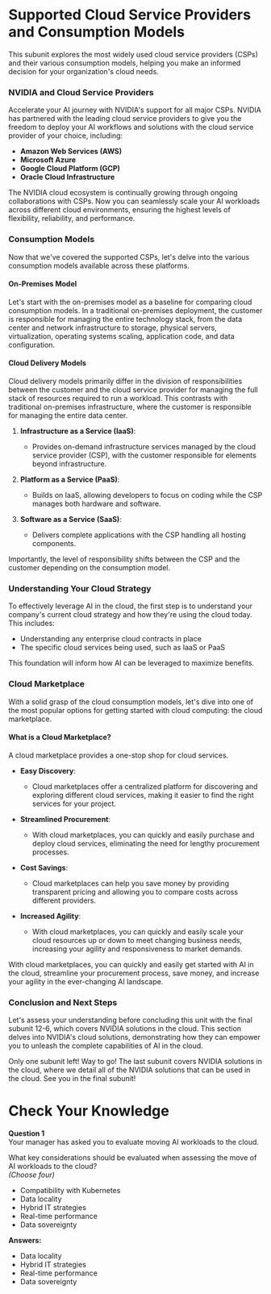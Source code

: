 # Supported Cloud Service Providers and Consumption Models

This subunit explores the most widely used cloud service providers (CSPs) and their various consumption models, helping you make an informed decision for your organization's cloud needs.

### NVIDIA and Cloud Service Providers
Accelerate your AI journey with NVIDIA's support for all major CSPs. NVIDIA has partnered with the leading cloud service providers to give you the freedom to deploy your AI workflows and solutions with the cloud service provider of your choice, including:

- **Amazon Web Services (AWS)**
- **Microsoft Azure**
- **Google Cloud Platform (GCP)**
- **Oracle Cloud Infrastructure**

The NVIDIA cloud ecosystem is continually growing through ongoing collaborations with CSPs. Now you can seamlessly scale your AI workloads across different cloud environments, ensuring the highest levels of flexibility, reliability, and performance.

### Consumption Models
Now that we've covered the supported CSPs, let's delve into the various consumption models available across these platforms.

#### On-Premises Model
Let's start with the on-premises model as a baseline for comparing cloud consumption models. In a traditional on-premises deployment, the customer is responsible for managing the entire technology stack, from the data center and network infrastructure to storage, physical servers, virtualization, operating systems scaling, application code, and data configuration.

#### Cloud Delivery Models
Cloud delivery models primarily differ in the division of responsibilities between the customer and the cloud service provider for managing the full stack of resources required to run a workload. This contrasts with traditional on-premises infrastructure, where the customer is responsible for managing the entire data center.

1. **Infrastructure as a Service (IaaS)**: 
   - Provides on-demand infrastructure services managed by the cloud service provider (CSP), with the customer responsible for elements beyond infrastructure.

2. **Platform as a Service (PaaS)**: 
   - Builds on IaaS, allowing developers to focus on coding while the CSP manages both hardware and software.

3. **Software as a Service (SaaS)**: 
   - Delivers complete applications with the CSP handling all hosting components.

Importantly, the level of responsibility shifts between the CSP and the customer depending on the consumption model. 

### Understanding Your Cloud Strategy
To effectively leverage AI in the cloud, the first step is to understand your company's current cloud strategy and how they're using the cloud today. This includes:

- Understanding any enterprise cloud contracts in place
- The specific cloud services being used, such as IaaS or PaaS

This foundation will inform how AI can be leveraged to maximize benefits.

### Cloud Marketplace
With a solid grasp of the cloud consumption models, let's dive into one of the most popular options for getting started with cloud computing: the cloud marketplace.

#### What is a Cloud Marketplace?
A cloud marketplace provides a one-stop shop for cloud services. 

- **Easy Discovery**: 
  - Cloud marketplaces offer a centralized platform for discovering and exploring different cloud services, making it easier to find the right services for your project.

- **Streamlined Procurement**: 
  - With cloud marketplaces, you can quickly and easily purchase and deploy cloud services, eliminating the need for lengthy procurement processes.

- **Cost Savings**: 
  - Cloud marketplaces can help you save money by providing transparent pricing and allowing you to compare costs across different providers.

- **Increased Agility**: 
  - With cloud marketplaces, you can quickly and easily scale your cloud resources up or down to meet changing business needs, increasing your agility and responsiveness to market demands.

With cloud marketplaces, you can quickly and easily get started with AI in the cloud, streamline your procurement process, save money, and increase your agility in the ever-changing AI landscape.

### Conclusion and Next Steps
Let's assess your understanding before concluding this unit with the final subunit 12-6, which covers NVIDIA solutions in the cloud. This section delves into NVIDIA's cloud solutions, demonstrating how they can empower you to unleash the complete capabilities of AI in the cloud.

Only one subunit left! Way to go! The last subunit covers NVIDIA solutions in the cloud, where we detail all of the NVIDIA solutions that can be used in the cloud. See you in the final subunit!

# Check Your Knowledge

**Question 1**  
Your manager has asked you to evaluate moving AI workloads to the cloud.  

What key considerations should be evaluated when assessing the move of AI workloads to the cloud?  
*(Choose four)*  

- Compatibility with Kubernetes  
- Data locality  
- Hybrid IT strategies  
- Real-time performance  
- Data sovereignty  

**Answers:**  
- Data locality  
- Hybrid IT strategies  
- Real-time performance  
- Data sovereignty
